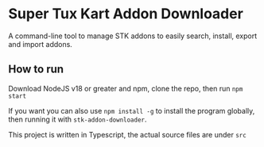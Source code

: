 # Super Tux Kart Addon Downloader
A command-line tool to manage STK addons to easily search, install, export and import addons.

## How to run
Download NodeJS v18 or greater and npm, clone the repo, then run `npm start`

If you want you can also use `npm install -g` to install the program globally, then running it with `stk-addon-downloader`.

This project is written in Typescript, the actual source files are under `src`
